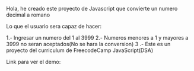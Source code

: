 Hola, he creado este proyecto de Javascript que convierte un numero decimal a romano

Lo que el usuario sera capaz de hacer:

1.- Ingresar un numero del 1 al 3999
2.- Numeros menores a 1 y mayores a 3999 no seran aceptados(No se hara la conversion)
3 .- Este es un proyecto del curriculum de FreecodeCamp JavaScript(DSA)

Link para ver el demo: 